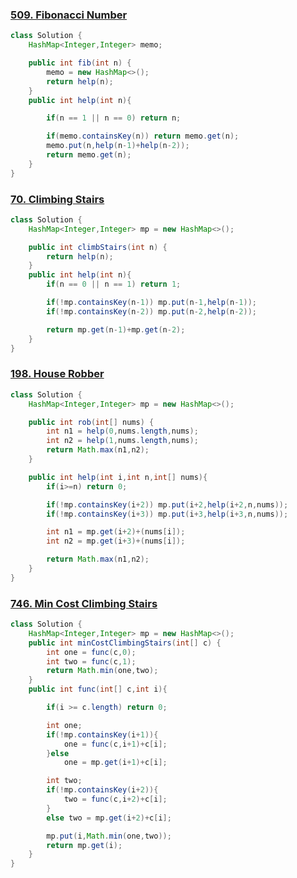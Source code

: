 
### [509. Fibonacci Number](https://leetcode.com/problems/fibonacci-number/description/)

```Java
class Solution {
    HashMap<Integer,Integer> memo;

    public int fib(int n) {
        memo = new HashMap<>();
        return help(n);
    }
    public int help(int n){

        if(n == 1 || n == 0) return n;

        if(memo.containsKey(n)) return memo.get(n);
        memo.put(n,help(n-1)+help(n-2));
        return memo.get(n);
    }
}
```

### [70. Climbing Stairs](https://leetcode.com/problems/climbing-stairs/description/)

```Java
class Solution {
    HashMap<Integer,Integer> mp = new HashMap<>();

    public int climbStairs(int n) {
        return help(n);
    }
    public int help(int n){
        if(n == 0 || n == 1) return 1;

        if(!mp.containsKey(n-1)) mp.put(n-1,help(n-1));
        if(!mp.containsKey(n-2)) mp.put(n-2,help(n-2)); 

        return mp.get(n-1)+mp.get(n-2);
    }
}
```

### [198. House Robber](https://leetcode.com/problems/house-robber/)

```Java
class Solution {
    HashMap<Integer,Integer> mp = new HashMap<>();

    public int rob(int[] nums) {
        int n1 = help(0,nums.length,nums);
        int n2 = help(1,nums.length,nums);
        return Math.max(n1,n2);
    }

    public int help(int i,int n,int[] nums){
        if(i>=n) return 0;

        if(!mp.containsKey(i+2)) mp.put(i+2,help(i+2,n,nums));
        if(!mp.containsKey(i+3)) mp.put(i+3,help(i+3,n,nums));

        int n1 = mp.get(i+2)+(nums[i]);
        int n2 = mp.get(i+3)+(nums[i]);

        return Math.max(n1,n2);
    }
}
```

### [746. Min Cost Climbing Stairs](https://leetcode.com/problems/min-cost-climbing-stairs/description/)

```Java
class Solution {
    HashMap<Integer,Integer> mp = new HashMap<>();
    public int minCostClimbingStairs(int[] c) {
        int one = func(c,0);
        int two = func(c,1);
        return Math.min(one,two);        
    }
    public int func(int[] c,int i){

        if(i >= c.length) return 0;

        int one;
        if(!mp.containsKey(i+1)){
            one = func(c,i+1)+c[i];
        }else 
            one = mp.get(i+1)+c[i];

        int two;
        if(!mp.containsKey(i+2)){
            two = func(c,i+2)+c[i];
        }
        else two = mp.get(i+2)+c[i];

        mp.put(i,Math.min(one,two));
        return mp.get(i);
    } 
}
```